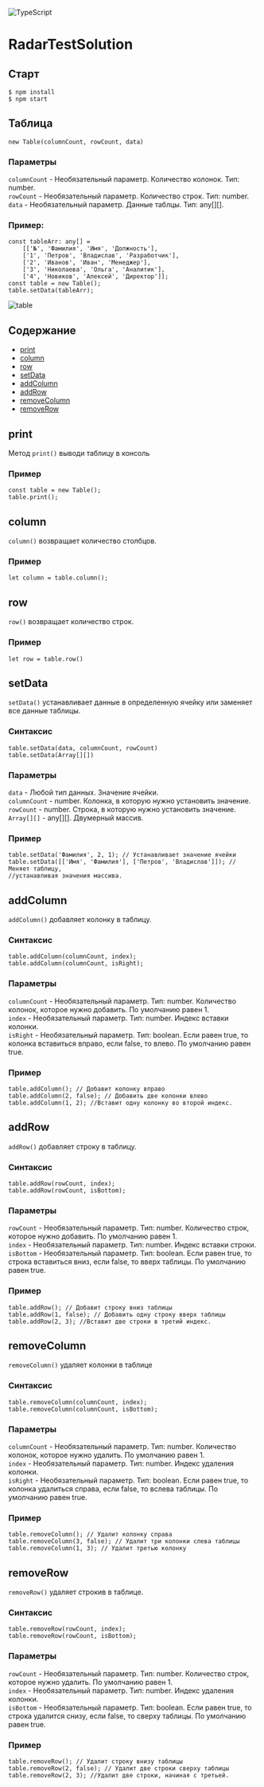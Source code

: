 ![TypeScript](https://img.shields.io/badge/typescript-%23007ACC.svg?style=for-the-badge&logo=typescript&logoColor=white)

# RadarTestSolution
## Старт

```
$ npm install
$ npm start
```

## Таблица
`new Table(columnCount, rowCount, data)`
### Параметры
`columnCount` - Необязательный параметр. Количество колонок. Тип: number.  
`rowCount` - Необязательный параметр. Количество строк. Тип: number.  
`data` - Необязательный параметр. Данные таблцы. Тип: any[][].
### Пример:

```
const tableArr: any[] =
    [['№', 'Фамилия', 'Имя', 'Должность'],
    ['1', 'Петров', 'Владислав', 'Разработчик'],
    ['2', 'Иванов', 'Иван', 'Менеджер'],
    ['3', 'Николаева', 'Ольга', 'Аналитик'],
    ['4', 'Новиков', 'Алексей', 'Директор']];
const table = new Table();
table.setData(tableArr);
```

![table](image/table-example.png)

## Содержание

 - [print](#print)
 - [column](#column)
 - [row](#row)
 - [setData](#setdata)
 - [addColumn](#addcolumn)
 - [addRow](#addrow)
 - [removeColumn](#removecolumn)
 - [removeRow](#removerow)

## print
Метод `print()` выводи таблицу в консоль
### Пример
```
const table = new Table();
table.print();
```

## column
`column()` возвращает количество столбцов.
### Пример 
```
let column = table.column();
```
## row
`row()` возвращает количество строк.
### Пример
```
let row = table.row()
```
## setData
`setData()` устанавливает данные в определенную ячейку или заменяет все данные таблицы.
### Синтаксис
```
table.setData(data, columnCount, rowCount)
table.setData(Array[][])
```
### Параметры 
`data` - Любой тип данных. Значение ячейки.  
`columnCount` - number. Колонка, в которую нужно установить значение.  
`rowCount` - number. Строка, в которую нужно установить значение.  
`Array[][]` - any[][]. Двумерный массив.

### Пример
```
table.setData('Фамилия', 2, 1); // Устанавливает значение ячейки
table.setData([['Имя', 'Фамилия'], ['Петров', 'Владислав']]); // Меняет таблицу,  
//устанавливая значения массива.
```
## addColumn
`addColumn()` добавляет колонку в таблицу.
### Синтаксис
```
table.addColumn(columnCount, index);
table.addColumn(columnCount, isRight);
```
### Параметры
`columnCount` - Необязательный параметр. Тип: number. Количество колонок, которое нужно добавить. По умолчанию равен 1.   
`index` - Необязательный параметр. Тип: number. Индекс вставки колонки.  
`isRight` - Необязательный параметр. Тип: boolean. Если равен true, то колонка вставиться вправо, если false, то влево. По умолчанию равен true.  
### Пример
```
table.addColumn(); // Добавит колонку вправо
table.addColumn(2, false); // Добавить две колонки влево
table.addColumn(1, 2); //Вставит одну колонку во второй индекс.
```
## addRow
`addRow()` добавляет строку в таблицу.
### Синтаксис
```
table.addRow(rowCount, index);
table.addRow(rowCount, isBottom);
```
### Параметры
`rowCount` - Необязательный параметр. Тип: number. Количество строк, которое нужно добавить. По умолчанию равен 1.   
`index` - Необязательный параметр. Тип: number. Индекс вставки строки.  
`isBottom` - Необязательный параметр. Тип: boolean. Если равен true, то строка вставиться вниз, если false, то вверх таблицы. По умолчанию равен true.
### Пример
```
table.addRow(); // Добавит строку вниз таблицы
table.addRow(1, false); // Добавить одну строку вверх таблицы
table.addRow(2, 3); //Вставит две строки в третий индекс.
```
## removeColumn
`removeColumn()` удаляет колонки в таблице
### Синтаксис
```
table.removeColumn(columnCount, index);
table.removeColumn(columnCount, isBottom);
```
### Параметры
`columnCount` - Необязательный параметр. Тип: number. Количество колонок, которое нужно удалить. По умолчанию равен 1.   
`index` - Необязательный параметр. Тип: number. Индекс удаления колонки.  
`isRight` - Необязательный параметр. Тип: boolean. Если равен true, то колонка удалиться справа, если false, то вслева таблицы. По умолчанию равен true.
### Пример
```
table.removeColumn(); // Удалит колонку справа
table.removeColumn(3, false); // Удалит три колонки слева таблицы
table.removeColumn(1, 3); // Удалит третью колонку
```
## removeRow
`removeRow()` удаляет строкив в таблице.
### Синтаксис
```
table.removeRow(rowCount, index);
table.removeRow(rowCount, isBottom);
```
### Параметры
`rowCount` - Необязательный параметр. Тип: number. Количество строк, которое нужно удалить. По умолчанию равен 1.   
`index` - Необязательный параметр. Тип: number. Индекс удаления колонки.  
`isBottom` - Необязательный параметр. Тип: boolean. Если равен true, то строка удалится снизу, если false, то сверху таблицы. По умолчанию равен true.
### Пример
```
table.removeRow(); // Удалит строку внизу таблицы
table.removeRow(2, false); // Удалит две строки сверху таблицы
table.removeRow(2, 3); //Удалит две строки, начиная с третьей.
```


